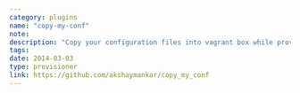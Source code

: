 ```yaml
---
category: plugins
name: "copy-my-conf"
note: 
description: "Copy your configuration files into vagrant box while provisioning"
tags:
date: 2014-03-03
type: provisioner
link: https://github.com/akshaymankar/copy_my_conf
---
```

